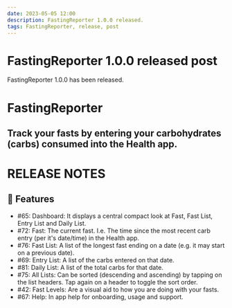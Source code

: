 ```yaml
---
date: 2023-05-05 12:00
description: FastingReporter 1.0.0 released.
tags: FastingReporter, release, post
---
```

# FastingReporter 1.0.0 released post

FastingReporter 1.0.0 has been released.

# FastingReporter
## Track your fasts by entering your carbohydrates (carbs) consumed into the Health app.

# RELEASE NOTES
## 🎉 Features
- #65: Dashboard: It displays a central compact look at Fast, Fast List, Entry List and Daily List.
- #72: Fast: The current fast. I.e. The time since the most recent carb entry (per it's date/time) in the Health app.
- #76: Fast List: A list of the longest fast ending on a date (e.g. it may start on a previous date).
- #69: Entry List: A list of the carbs entered on that date.
- #81: Daily List: A list of the total carbs for that date.
- #75: All Lists: Can be sorted (descending and ascending) by tapping on the list headers. Tap again on a header to toggle the sort order.
- #42: Fast Levels: Are a visual aid to how you are doing with your fasts.
- #67: Help: In app help for onboarding, usage and support.
